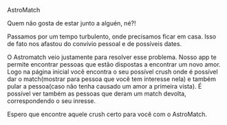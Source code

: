 AstroMatch

Quem não gosta de estar junto a alguén, né?!

Passamos por um tempo turbulento, onde precisamos ficar em casa. Isso de fato nos afastou do convívio pessoal e de possíveis dates. 

O Astromatch veio justamente para resolver esse problema. Nosso app te permite encontrar pessoas que estão dispostas a encontrar um novo amor. Logo na página inicial você encontra o seu possível crush onde é possível dar o match(mostrar para pessoa que você tem interesse nela) e também pular a pessoa(caso não tenha causado um amor a primeira vista). É possível ver também as pessoas que deram um match devolta, correspondendo o seu inresse.

Espero que encontre aquele crush certo para você com o AstroMatch.